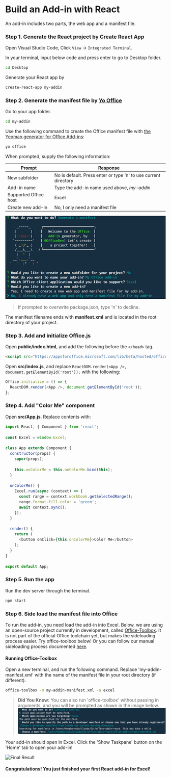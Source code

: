 # Build an Add-in with React

An add-in includes two parts, the web app and a manifest file.

### Step 1. Generate the React project by **Create React App**

Open Visual Studio Code, Click `View` -> `Integrated Terminal`.

In your terminal, input below code and press enter to go to Desktop folder.

```bash
cd Desktop
```

Generate your React app by

```bash
create-react-app my-addin
```


### Step 2. Generate the manifest file by **[Yo Office](https://github.com/OfficeDev/generator-office)**

Go to your app folder.

```bash
cd my-addin
```

Use the following command to create the Office manifest file with [the Yeoman generator for Office Add-ins](https://github.com/OfficeDev/generator-office):

```bash
yo office
```

When prompted, supply the following information:

|Prompt|Response|
|-|-|
|New subfolder|No is default. Press enter or type 'n' to use current directory|
|Add-in name|Type the add-in name used above, _my-addin_|
|Supported Office host|Excel|
|Create new add-in|No, I only need a manifest file|

![Generate](./img/office-toolbox-generate.png)

> If prompted to overwrite package.json, type 'n' to decline.

The manifest filename ends with **manifest.xml** and is located in the root directory of your project.

### Step 3. Add and initialize Office.js

Open **public/index.html**, and add the following before the `</head>` tag.

```html
<script src="https://appsforoffice.microsoft.com/lib/beta/hosted/office.debug.js"></script>
```

Open **src/index.js**, and replace `ReactDOM.render(<App />, document.getElementById('root'));` with the following:

```typescript
Office.initialize = () => {
  ReactDOM.render(<App />, document.getElementById('root'));
};
```

### Step 4. Add "Color Me" component

Open **src/App.js**. Replace contents with:

```javascript
import React, { Component } from 'react';

const Excel = window.Excel;

class App extends Component {
  constructor(props) {
    super(props);

    this.onColorMe = this.onColorMe.bind(this);
  }

  onColorMe() {
    Excel.run(async (context) => {
      const range = context.workbook.getSelectedRange();
      range.format.fill.color = 'green';
      await context.sync();
    });
  }

  render() {
    return (
      <button onClick={this.onColorMe}>Color Me</button>
    );
  }
}

export default App;
```

### Step 5. Run the app

Run the dev server through the terminal.

```bash
npm start
```

### Step 6. Side load the manifest file into Office

To run the add-in, you need load the add-in into Excel. Below, we are using an open-source project currently in development, called [Office-Toolbox](https://github.com/OfficeDev/office-toolbox). It is not part of the official Office toolchain yet, but makes the sideloading process easier. Try office-toolbox below! Or you can follow our manual sideloading process documented [here](https://dev.office.com/docs/add-ins/testing/create-a-network-shared-folder-catalog-for-task-pane-and-content-add-ins).

#### Running Office-Toolbox

Open a new terminal, and run the following command. Replace 'my-addin-manifest.xml' with the name of the manifest file in your root directory (if different).

```bash
office-toolbox -m my-addin-manifest.xml -a excel 
```
> **Did You Know:** You can also run 'office-toolbox' without passing in arguments, and you will be prompted as shown in the image below.
![Sideload](./img/office-toolbox-sideload.png)

Your add-in should open in Excel. Click the 'Show Taskpane' button on the 'Home' tab to open your add-in!

![Final Result]()

#### Congratulations! You just finished your first React add-in for Excel! 

